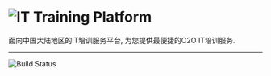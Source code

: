 ![IT Training Platform](http://itp.zjhzxhz.com/img/logo.png)
===================


面向中国大陆地区的IT培训服务平台, 为您提供最便捷的O2O IT培训服务.

----------

![Build Status](https://magnum.travis-ci.com/zjhzxhz/itp.svg?token=ngQSu6kYWuG5K9shK4PF)